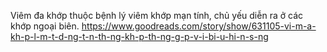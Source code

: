 Viêm đa khớp thuộc bệnh lý viêm khớp mạn tính, chủ yếu diễn ra ở các khớp ngoại biên.
https://www.goodreads.com/story/show/631105-vi-m-a-kh-p-l-m-t-d-ng-t-n-th-ng-kh-p-th-ng-g-p-v-i-bi-u-hi-n-s-ng

